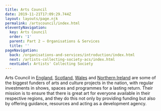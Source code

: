 ```yaml
---
title: Arts Council
date: 2019-11-21T17:09:29.744Z
layout: layouts/page.njk
permalink: /artscouncil/index.html
eleventyNavigation:
  key: Arts Council
  order: '1'
  parent: Part 2 – Organisations & Services
  title: ''
pageNavigation:
  back: /organisations-and-services/introduction/index.html
  next: /artists-collecting-society-acs/index.html
  nextLabel: Artists' Collecting Society
---
```

Arts Council in [England](https://www.artscouncil.org.uk/), [Scotland](https://www.creativescotland.com/), [Wales](https://arts.wales/) and [Northern Ireland](http://www.artscouncil-ni.org/) are some of the biggest funders of arts and culture projects in the nation, with regular investments in shows, spaces and programmes for a lasting return. Their mission is to ensure that there is great art for everyone available in their respective regions, and they do this not only by providing funding but also by offering guidance, resources and acting as a development agency.
